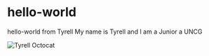 # hello-world
hello-world from Tyrell
My name is Tyrell and I am a Junior a UNCG


![Tyrell Octocat](octocat.png)
